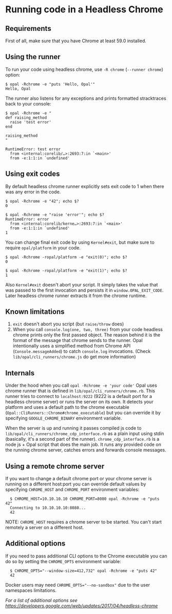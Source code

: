 # Running code in a Headless Chrome

## Requirements

First of all, make sure that you have Chrome at least 59.0 installed.

## Using the runner

To run your code using headless chrome, use `-R chrome` (`--runner chrome`) option:

    $ opal -Rchrome -e "puts 'Hello, Opal'"
    Hello, Opal

The runner also listens for any exceptions and prints formatted stracktraces back to your console:

    $ opal -Rchrome -e "
    def raising_method
      raise 'test error'
    end

    raising_method
    "

    RuntimeError: test error
      from <internal:corelib/…>:2693:7:in `<main>'
      from -e:1:1:in `undefined'

## Using exit codes

By default headless chrome runner explicitly sets exit code to 1 when there was any error in the code.

    $ opal -Rchrome -e "42"; echo $?
    0

    $ opal -Rchrome -e "raise 'error'"; echo $?
    RuntimeError: error
      from <internal:corelib/kerne…>:2693:7:in `<main>'
      from -e:1:1:in `undefined'
    1

You can change final exit code by using `Kernel#exit`, but make sure to require `opal/platform` in your code.

    $ opal -Rchrome -ropal/platform -e "exit(0)"; echo $?
    0

    $ opal -Rchrome -ropal/platform -e "exit(1)"; echo $?
    1

Also `Kernel#exit` doesn't abort your script. It simply takes the value that was passed to the first
invocation and persists it in `window.OPAL_EXIT_CODE`. Later headless chrome runner extracts it from the chrome runtime.

## Known limitations

1. `exit` doesn't abort you script (but `raise/throw` does)
2. When you call `console.log(one, two, three)` from your code headless chrome prints only the first passed object.
   The reason behind it is the format of the message that chrome sends to the runner.
   Opal intentionally uses a simplified method from Chrome API (`Console.messageAdded`) to catch `console.log` invocations.
   (Check `lib/opal/cli_runners/chrome.js` do get more information)

## Internals

Under the hood when you call `opal -Rchrome -e 'your code'` Opal uses chrome runner that is defined in
`lib/opal/cli_runners/chrome.rb`. This runner tries to connect to `localhost:9222` (9222 is a default port for a headless chrome server)
or runs the server on its own. It detects your platform and uses a default path to the chrome executable
(`Opal::CliRunners::Chrome#chrome_executable`) but you can override it by specifying `GOOGLE_CHROME_BINARY` environment
variable.

When the server is up and running it passes compiled js code to `lib/opal/cli_runners/chrome_cdp_interface.rb`
as a plain input using stdin (basically, it's a second part of the runner).
`chrome_cdp_interface.rb` is a node js + Opal script that does the main job. It runs any provided code on the running chrome server,
catches errors and forwards console messages.


## Using a remote chrome server

If you want to change a default chrome port or your chrome server is running on a different host:port
you can override default values by specifying `CHROME_HOST` and `CHROME_PORT` environment variables:

      $ CHROME_HOST=10.10.10.10 CHROME_PORT=8080 opal -Rchrome -e "puts 42"
      Connecting to 10.10.10.10:8080...
      42

NOTE: `CHROME_HOST` requires a chrome server to be started. You can't start remotely a server on a different host.


## Additional options

If you need to pass additional CLI options to the Chrome executable you can do so by setting the `CHROME_OPTS` environment variable:

      $ CHROME_OPTS="--window-size=412,732" opal -Rchrome -e "puts 42"
      42

Docker users may need `CHROME_OPTS="--no-sandbox"` due to the user namespaces limitations.

_For a list of additional options see https://developers.google.com/web/updates/2017/04/headless-chrome_
